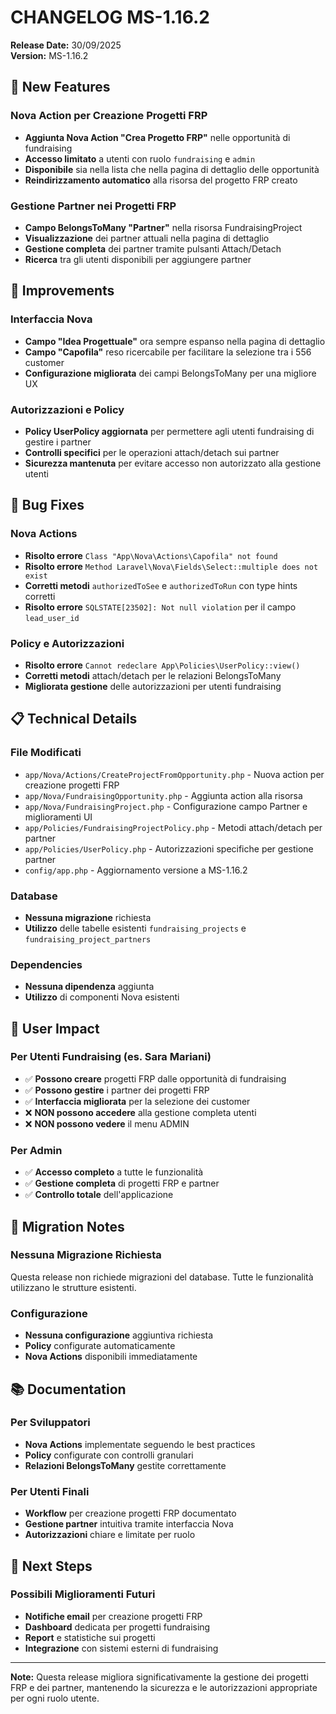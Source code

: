 # CHANGELOG MS-1.16.2

**Release Date:** 30/09/2025  
**Version:** MS-1.16.2

## 🚀 New Features

### Nova Action per Creazione Progetti FRP
- **Aggiunta Nova Action "Crea Progetto FRP"** nelle opportunità di fundraising
- **Accesso limitato** a utenti con ruolo `fundraising` e `admin`
- **Disponibile** sia nella lista che nella pagina di dettaglio delle opportunità
- **Reindirizzamento automatico** alla risorsa del progetto FRP creato

### Gestione Partner nei Progetti FRP
- **Campo BelongsToMany "Partner"** nella risorsa FundraisingProject
- **Visualizzazione** dei partner attuali nella pagina di dettaglio
- **Gestione completa** dei partner tramite pulsanti Attach/Detach
- **Ricerca** tra gli utenti disponibili per aggiungere partner

## 🔧 Improvements

### Interfaccia Nova
- **Campo "Idea Progettuale"** ora sempre espanso nella pagina di dettaglio
- **Campo "Capofila"** reso ricercabile per facilitare la selezione tra i 556 customer
- **Configurazione migliorata** dei campi BelongsToMany per una migliore UX

### Autorizzazioni e Policy
- **Policy UserPolicy aggiornata** per permettere agli utenti fundraising di gestire i partner
- **Controlli specifici** per le operazioni attach/detach sui partner
- **Sicurezza mantenuta** per evitare accesso non autorizzato alla gestione utenti

## 🐛 Bug Fixes

### Nova Actions
- **Risolto errore** `Class "App\Nova\Actions\Capofila" not found`
- **Risolto errore** `Method Laravel\Nova\Fields\Select::multiple does not exist`
- **Corretti metodi** `authorizedToSee` e `authorizedToRun` con type hints corretti
- **Risolto errore** `SQLSTATE[23502]: Not null violation` per il campo `lead_user_id`

### Policy e Autorizzazioni
- **Risolto errore** `Cannot redeclare App\Policies\UserPolicy::view()`
- **Corretti metodi** attach/detach per le relazioni BelongsToMany
- **Migliorata gestione** delle autorizzazioni per utenti fundraising

## 📋 Technical Details

### File Modificati
- `app/Nova/Actions/CreateProjectFromOpportunity.php` - Nuova action per creazione progetti FRP
- `app/Nova/FundraisingOpportunity.php` - Aggiunta action alla risorsa
- `app/Nova/FundraisingProject.php` - Configurazione campo Partner e miglioramenti UI
- `app/Policies/FundraisingProjectPolicy.php` - Metodi attach/detach per partner
- `app/Policies/UserPolicy.php` - Autorizzazioni specifiche per gestione partner
- `config/app.php` - Aggiornamento versione a MS-1.16.2

### Database
- **Nessuna migrazione** richiesta
- **Utilizzo** delle tabelle esistenti `fundraising_projects` e `fundraising_project_partners`

### Dependencies
- **Nessuna dipendenza** aggiunta
- **Utilizzo** di componenti Nova esistenti

## 🎯 User Impact

### Per Utenti Fundraising (es. Sara Mariani)
- ✅ **Possono creare** progetti FRP dalle opportunità di fundraising
- ✅ **Possono gestire** i partner dei progetti FRP
- ✅ **Interfaccia migliorata** per la selezione dei customer
- ❌ **NON possono accedere** alla gestione completa utenti
- ❌ **NON possono vedere** il menu ADMIN

### Per Admin
- ✅ **Accesso completo** a tutte le funzionalità
- ✅ **Gestione completa** di progetti FRP e partner
- ✅ **Controllo totale** dell'applicazione

## 🔄 Migration Notes

### Nessuna Migrazione Richiesta
Questa release non richiede migrazioni del database. Tutte le funzionalità utilizzano le strutture esistenti.

### Configurazione
- **Nessuna configurazione** aggiuntiva richiesta
- **Policy** configurate automaticamente
- **Nova Actions** disponibili immediatamente

## 📚 Documentation

### Per Sviluppatori
- **Nova Actions** implementate seguendo le best practices
- **Policy** configurate con controlli granulari
- **Relazioni BelongsToMany** gestite correttamente

### Per Utenti Finali
- **Workflow** per creazione progetti FRP documentato
- **Gestione partner** intuitiva tramite interfaccia Nova
- **Autorizzazioni** chiare e limitate per ruolo

## 🚀 Next Steps

### Possibili Miglioramenti Futuri
- **Notifiche email** per creazione progetti FRP
- **Dashboard** dedicata per progetti fundraising
- **Report** e statistiche sui progetti
- **Integrazione** con sistemi esterni di fundraising

---

**Note:** Questa release migliora significativamente la gestione dei progetti FRP e dei partner, mantenendo la sicurezza e le autorizzazioni appropriate per ogni ruolo utente.



